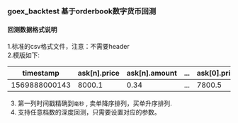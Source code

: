 ### goex_backtest 基于orderbook数字货币回测
#### 回测数据格式说明
1.标准的csv格式文件，注意：不需要header     
2.模版如下:    
 
 | timestamp | ask[n].price | ask[n].amount | ... | ask[0].price | ask[0].amount | bid[0].price | bid[0].amount | ... | bid[n].price | bid[n].amount |
 | --------- | ------------ | ------------- | --- | ------------ | ------------- | ------------ | ------------- | --- | ------------ | ------------- |
 | 1569888000143 | 8000.1 | 0.34 | ... | 7800.5 | 1.20 | 8000 | 0.15 | ... | 7700.2 | 12.002 |

3. 第一列时间戳精确到`毫秒` , 卖单降序排列，买单升序排列.       
4. 支持任意档数的深度回测，只需要设置对应的参数。    
  

  